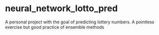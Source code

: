 # neural_network_lotto_pred
A personal project with the goal of predicting lottery numbers. A pointless exercise but good practice of ensemble methods
